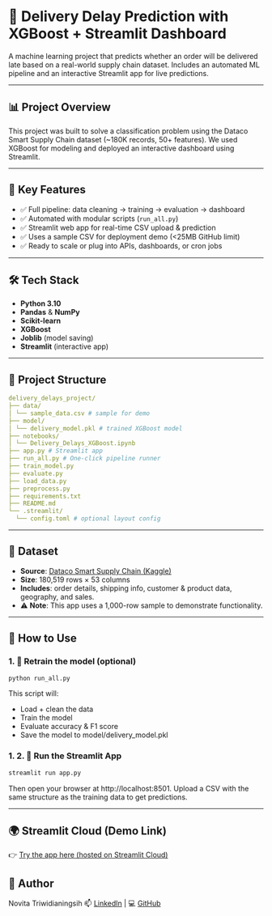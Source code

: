 # 🚚 Delivery Delay Prediction with XGBoost + Streamlit Dashboard

A machine learning project that predicts whether an order will be delivered late based on a real-world supply chain dataset. Includes an automated ML pipeline and an interactive Streamlit app for live predictions.

---

## 📊 Project Overview

This project was built to solve a classification problem using the Dataco Smart Supply Chain dataset (~180K records, 50+ features). We used XGBoost for modeling and deployed an interactive dashboard using Streamlit.

---

## 🧠 Key Features

- ✅ Full pipeline: data cleaning → training → evaluation → dashboard
- ✅ Automated with modular scripts (`run_all.py`)
- ✅ Streamlit web app for real-time CSV upload & prediction
- ✅ Uses a sample CSV for deployment demo (<25MB GitHub limit)
- ✅ Ready to scale or plug into APIs, dashboards, or cron jobs

---

## 🛠️ Tech Stack

- **Python 3.10**
- **Pandas** & **NumPy**
- **Scikit-learn**
- **XGBoost**
- **Joblib** (model saving)
- **Streamlit** (interactive app)

---

## 📁 Project Structure
```yaml
delivery_delays_project/
├── data/
│ └── sample_data.csv # sample for demo
├── model/
│ └── delivery_model.pkl # trained XGBoost model
├── notebooks/
│ └── Delivery_Delays_XGBoost.ipynb
├── app.py # Streamlit app
├── run_all.py # One-click pipeline runner
├── train_model.py
├── evaluate.py
├── load_data.py
├── preprocess.py
├── requirements.txt
├── README.md
└── .streamlit/
  └── config.toml # optional layout config
```
---

## 📁 Dataset

- **Source**: [Dataco Smart Supply Chain (Kaggle)](https://www.kaggle.com/datasets/shashwatwork/dataco-smart-supply-chain-for-big-data-analysis)  
- **Size**: 180,519 rows × 53 columns  
- **Includes**: order details, shipping info, customer & product data, geography, and sales.
- ⚠️ **Note**: This app uses a 1,000-row sample to demonstrate functionality.

---

## 🧠 How to Use

### 1. 🔁 Retrain the model (optional)

```python
python run_all.py
```

This script will:
- Load + clean the data
- Train the model
- Evaluate accuracy & F1 score
- Save the model to model/delivery_model.pkl

### 1. 2. 🎯 Run the Streamlit App

```python
streamlit run app.py
```

Then open your browser at http://localhost:8501.
Upload a CSV with the same structure as the training data to get predictions.

---

## 🌍 Streamlit Cloud (Demo Link)
👉 [Try the app here (hosted on Streamlit Cloud)](https://late-delivery-risk.streamlit.app/)

## 📌 Author
Novita Triwidianingsih
📫 [LinkedIn](https://www.linkedin.com/in/novitatrw94/) | 💻 [GitHub](https://github.com/Novitatrw30/my_portfolio/)
